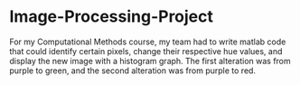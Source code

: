 # Image-Processing-Project
For my Computational Methods course, my team had to write matlab code that could identify certain pixels, change their respective
hue values, and display the new image with a histogram graph. The first alteration was from purple to green,
and the second alteration was from purple to red.
